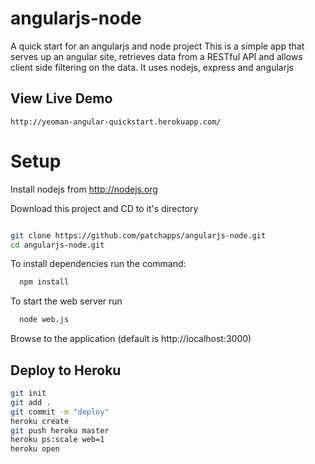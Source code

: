 # angularjs-node
A quick start for an angularjs and node project 
This is a simple app that serves up an angular site, retrieves data from a RESTful API 
and allows client side filtering on the data. It uses nodejs, express and angularjs

## View Live Demo

    http://yeoman-angular-quickstart.herokuapp.com/

# Setup

Install nodejs from http://nodejs.org

Download this project and CD to it's directory

``` bash

git clone https://github.com/patchapps/angularjs-node.git
cd angularjs-node.git
```

To install dependencies run the command:

``` bash
  npm install 
```

To start the web server run

``` bash
  node web.js
```

Browse to the application (default is http://localhost:3000)


## Deploy to Heroku

``` bash
git init
git add .
git commit -m "deploy"
heroku create
git push heroku master
heroku ps:scale web=1
heroku open
```

	
